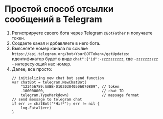 # Простой способ отсылки сообщений в Telegram

1. Регистрируете своего бота через Telegram `@BotFather` и получаете токен.
2. Создаете канал и добавляете в него бота.
3. Выясняете номер канала по ссылке `https://api.telegram.org/bot<YourBOTToken>/getUpdates`: идентификатор будет в виде `chat":{"id":-zzzzzzzzzz`, где `-zzzzzzzzzz` - интересующий нас номер.
4. Далее, все просто:
    ```golang
    // initializing new chat bot send function
    var chatBot = telegram.NewChatBot(
        "123456789:AABB-010203040506070809", // token
        -100000000,                          // chat ID
        telegram.TypeMarkdown)               // message format
    // send message to telegram chat
    if err := chatBot("*Hi!*"); err != nil {
        log.Fatal(err)
    }
    ```
